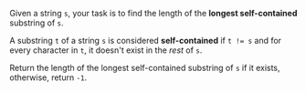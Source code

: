 Given a string `s`, your task is to find the length of the **longest self-contained** substring of `s`.

A substring `t` of a string `s` is considered **self-contained** if `t != s` and for every character in `t`, it doesn't exist in the *rest* of `s`.

Return the length of the longest self-contained substring of `s` if it exists, otherwise, return `-1`.
